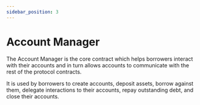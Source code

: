 ```yaml
---
sidebar_position: 3
---
```


# Account Manager

The Account Manager is the core contract which helps borrowers interact with
their accounts and in turn allows accounts to communicate with the rest of the
protocol contracts.

It is used by borrowers to create accounts, deposit assets, borrow against them,
delegate interactions to their accounts, repay outstanding debt, and close
their accounts. 
